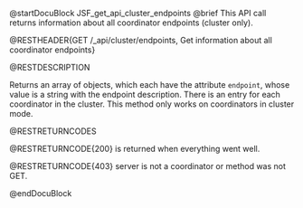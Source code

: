 @startDocuBlock JSF_get_api_cluster_endpoints
@brief This API call returns information about all coordinator endpoints (cluster only).

@RESTHEADER{GET /_api/cluster/endpoints, Get information about all coordinator endpoints}

@RESTDESCRIPTION 

Returns an array of objects, which each have
the attribute `endpoint`, whose value is a string with the endpoint
description. There is an entry for each coordinator in the cluster.
This method only works on coordinators in cluster mode.

@RESTRETURNCODES

@RESTRETURNCODE{200} is returned when everything went well.

@RESTRETURNCODE{403} server is not a coordinator or method was not GET.

@endDocuBlock
